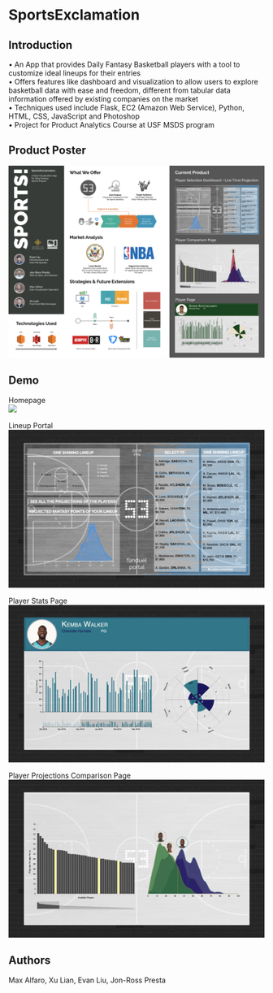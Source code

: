# SportsExclamation

## Introduction

•	An App that provides Daily Fantasy Basketball players with a tool to customize ideal lineups for their entries  
•	Offers features like dashboard and visualization to allow users to explore basketball data with ease and freedom, different from tabular data information offered by existing companies on the market  
•	Techniques used include Flask, EC2 (Amazon Web Service), Python, HTML, CSS, JavaScript and Photoshop   
•	Project for Product Analytics Course at USF MSDS program

## Product Poster

<img src='poster_sportsexclamation.jpg'>

## Demo

Homepage  
<img src='demo/homepage.png'>  

Lineup Portal   
<img src='demo/lineup_portal.png'>  
  
Player Stats Page  
<img src='demo/player_bio.png'>  
  
Player Projections Comparison Page  
<img src='demo/player_proj_comparison.png'>  
  
## Authors

Max Alfaro, Xu Lian, Evan Liu, Jon-Ross Presta
 

